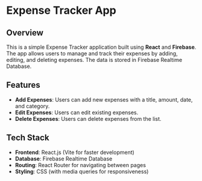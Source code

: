 # Expense Tracker App

## Overview

This is a simple Expense Tracker application built using **React** and **Firebase**. 
The app allows users to manage and track their expenses by adding, editing, and deleting expenses.
The data is stored in Firebase Realtime Database.

## Features

- **Add Expenses**: Users can add new expenses with a title, amount, date, and category.
- **Edit Expenses**: Users can edit existing expenses.
- **Delete Expenses**: Users can delete expenses from the list.

## Tech Stack

- **Frontend**: React.js (Vite for faster development)
- **Database**: Firebase Realtime Database
- **Routing**: React Router for navigating between pages
- **Styling**: CSS (with media queries for responsiveness)

